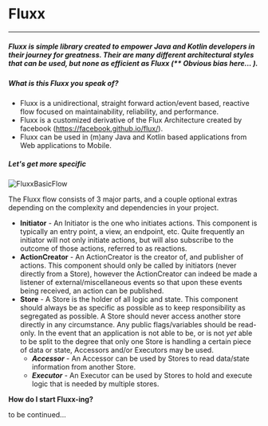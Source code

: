 # Fluxx

------

##### Fluxx is simple library created to empower Java and Kotlin developers in their journey for greatness. Their are many different architectural styles that can be used, but none as efficient as Fluxx (** Obvious bias here... ). 



##### What is this Fluxx you speak of?

- Fluxx is a unidirectional, straight forward action/event based, reactive flow focused on maintainability, reliability, and performance. 
- Fluxx is a customized derivative of the Flux Architecture created by facebook (https://facebook.github.io/flux/). 
- Fluxx can be used in (m)any Java and Kotlin based applications from Web applications to Mobile.



##### Let's get more specific

![FluxxBasicFlow](https://github.com/ptmr3/fluxx/blob/master/FluxxBasicFlow.png)



The Fluxx flow consists of 3 major parts, and a couple optional extras depending on the complexity and dependencies in your project.

- **Initiator** - An Initiator is the one who initiates actions. This component is typically an entry point, a view, an endpoint, etc. Quite frequently an initiator will not only initiate actions, but will also subscribe to the outcome of those actions, referred to as reactions. 
- **ActionCreator** -  An ActionCreator is the creator of, and publisher of actions.  This component should only be called by initiators (never directly from a Store), however the ActionCreator can indeed be made a listener of external/miscellaneous events so that upon these events being received, an action can be published.
- **Store** -  A Store is the holder of all logic and state. This component should always be as specific as possible as to keep responsibility as segregated as possible. A Store should never access another store directly in any circumstance. Any public flags/variables should be read-only. In the event that an application is not able to be, or is not *yet* able to be split to the degree that only one Store is handling a certain piece of data or state, Accessors and/or Executors may be used.
  - ***Accessor*** - An Accessor can be used by Stores to read data/state information from another Store. 
  - ***Executor*** - An Executor can be used by Stores to hold and execute logic that is needed by multiple stores. 



**How do I start Fluxx-ing?**

to be continued...